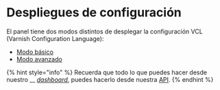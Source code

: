 # Despliegues de configuración

El panel tiene dos modos distintos de desplegar la configuración VCL (Varnish Configuration Language):

* [Modo básico](https://docs.transparentcdn.com/getting-started/dashboard/autoprovisionamiento/despliegues-de-configuracion/modo-basico)
* [Modo avanzado](https://docs.transparentedge.eu/getting-started/dashboard/autoprovisionamiento/despliegues-de-configuracion/configuracion-avanzada)

{% hint style="info" %}
Recuerda que todo lo que puedes hacer desde nuestro __ [_dashboard_](https://dashboard.transparetncdn.com), puedes hacerlo desde nuestra [API](../../../faq/glosario/api.md).
{% endhint %}
